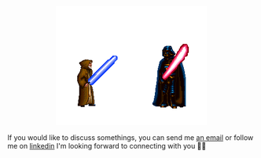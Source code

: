  
<p align="center">
  <img alt="starwars" src="./starwar.gif"  >
</p>


If you would like to discuss somethings, you can send me [an email](mailto:gustavohenriquedoespirito@gmail.com) or follow me on [linkedin](https://www.linkedin.com/in/gustavo-henrique-do-espirito-santo) I'm looking forward to connecting with you 👋🏻

